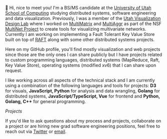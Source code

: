 👋 Hi, nice to meet you! I'm a BS/MS candidate at the [University of Utah School of Computing](https://www.cs.utah.edu/) studying distributed systems, 
software engineering and data visualization. Previously, I was a member of the [Utah Visualization Design Lab](https://vdl.sci.utah.edu/) where
I worked on [MultiMatrix](https://github.com/multinet-app/multimatrix) and [MultiAggr](https://mozartfish.github.io/assets/MultiAggr.pdf) as part of the NSF [MultiNet Project](https://github.com/multinet-app) to create tools for visualizing multivariate networks. Currently I am working on
implementing a Fault Tolerant Key Value Store built on top of [RAFT](https://raft.github.io/) along with some other distributed systems projects.

Here on my GitHub profile, you'll find mostly visualization and web projects since those are the only ones I can share publicly but I have projects
related to custom programming languages, distributed systems (MapReduce, Raft, Key Value Store), operating systems (modified xv6) that I can share upon request.

I like working across all aspects of the technical stack and I am currently using a combination of the following languages and tools for projects:
**D3** for visuals, **JavaScript, Python** for analysis and data wrangling, **Golang** for distributed systems, **JavaScript/TypeScript, Vue** for frontend
and **Python, Golang, C++** for general programming.

*Projects*

If you'd like to ask questions about my process and projects, collaborate on a project or are hiring new grad software engineering positions, feel free 
to reach out via  [Twitter](https://twitter.com/thegreenveggie_) or [email](mailto:rajan.pranav320@gmail.com).
<!---
mozartfish/mozartfish is a ✨ special ✨ repository because its `README.md` (this file) appears on your GitHub profile.
You can click the Preview link to take a look at your changes.
--->

